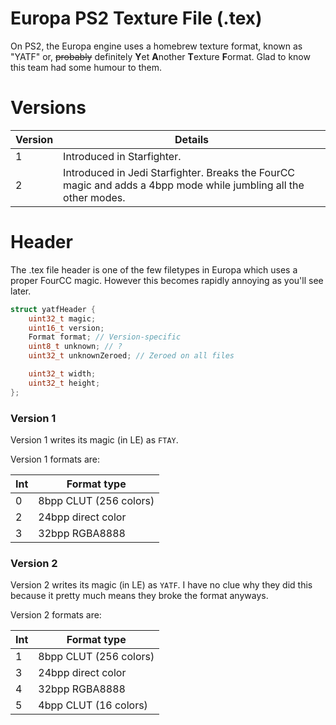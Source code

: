 # Europa PS2 Texture File (.tex)

On PS2, the Europa engine uses a homebrew texture format, known as "YATF" or, ~~probably~~ definitely **Y**et **A**nother **T**exture **F**ormat. Glad to know this team had some humour to them.

# Versions

| Version | Details                                                                                                          |
| ------- | ---------------------------------------------------------------------------------------------------------------- |
| 1       | Introduced in Starfighter.                                                                                       |
| 2       | Introduced in Jedi Starfighter. Breaks the FourCC magic and adds a 4bpp mode while jumbling all the other modes. |

# Header

The .tex file header is one of the few filetypes in Europa which uses a proper FourCC magic. However this becomes rapidly annoying as you'll see later.

```cpp
struct yatfHeader {
    uint32_t magic;
    uint16_t version;
    Format format; // Version-specific
    uint8_t unknown; // ?
    uint32_t unknownZeroed; // Zeroed on all files

    uint32_t width;
    uint32_t height;
};
```

### Version 1

Version 1 writes its magic (in LE) as `FTAY`.

Version 1 formats are:

| Int | Format type            |
| --- | ---------------------- |
| 0   | 8bpp CLUT (256 colors) |
| 2   | 24bpp direct color     |
| 3   | 32bpp RGBA8888         |

### Version 2

Version 2 writes its magic (in LE) as `YATF`. I have no clue why they did this because it pretty much means they broke the format anyways.

Version 2 formats are:

| Int | Format type            |
| --- | ---------------------- |
| 1   | 8bpp CLUT (256 colors) |
| 3   | 24bpp direct color     |
| 4   | 32bpp RGBA8888         |
| 5   | 4bpp CLUT (16 colors)  |
